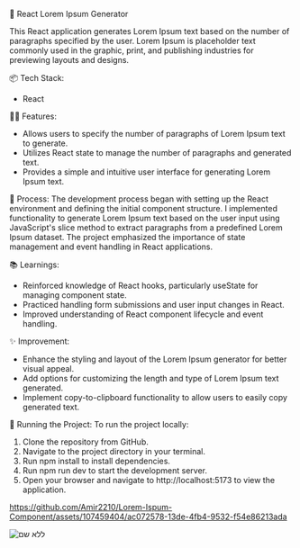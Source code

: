 📝 React Lorem Ipsum Generator

 This React application generates Lorem Ipsum text based on the number of paragraphs specified by the user. Lorem Ipsum is placeholder text commonly used in the graphic, print, and publishing industries for previewing layouts and designs.

📦 Tech Stack:
* React

👩‍💻 Features:
* Allows users to specify the number of paragraphs of Lorem Ipsum text to generate.
* Utilizes React state to manage the number of paragraphs and generated text.
* Provides a simple and intuitive user interface for generating Lorem Ipsum text.

💭 Process:
The development process began with setting up the React environment and defining the initial component structure. I implemented functionality to generate Lorem Ipsum text based on the user input using JavaScript's slice method to extract paragraphs from a predefined Lorem Ipsum dataset. The project emphasized the importance of state management and event handling in React applications.

📚 Learnings:
* Reinforced knowledge of React hooks, particularly useState for managing component state.
* Practiced handling form submissions and user input changes in React.
* Improved understanding of React component lifecycle and event handling.

✨ Improvement:
* Enhance the styling and layout of the Lorem Ipsum generator for better visual appeal.
* Add options for customizing the length and type of Lorem Ipsum text generated.
* Implement copy-to-clipboard functionality to allow users to easily copy generated text.

 🚦 Running the Project: To run the project locally:

1. Clone the repository from GitHub.
2. Navigate to the project directory in your terminal.
3. Run npm install to install dependencies.
4. Run npm run dev to start the development server.
5. Open your browser and navigate to http://localhost:5173 to view the application.

https://github.com/Amir2210/Lorem-Ispum-Component/assets/107459404/ac072578-13de-4fb4-9532-f54e86213ada

![ללא שם](https://github.com/Amir2210/Lorem-Ispum-Component/assets/107459404/d08b8ba6-92e3-41fd-88a5-e84dfe2ae422)
